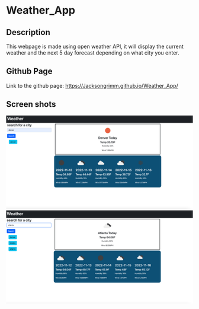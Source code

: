 # Weather_App

## Description

This webpage is made using open weather API, it will display the current weather and the next 5 day forecast depending on what city you enter.

## Github Page

Link to the github page:
https://Jacksongrimm.github.io/Weather_App/

## Screen shots

![Alt text](/screenShots/screenshot1.png)
![Alt text](/screenShots/screenshot2.png)

